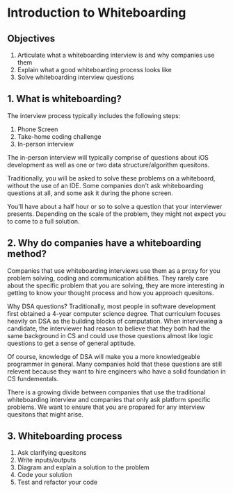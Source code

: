 # Introduction to Whiteboarding

## Objectives

1. Articulate what a whiteboarding interview is and why companies use them
2. Explain what a good whiteboarding process looks like
3. Solve whiteboarding interview questions

## 1. What is whiteboarding?

The interview process typically includes the following steps:

1. Phone Screen
2. Take-home coding challenge
3. In-person interview

The in-person interview will typically comprise of questions about iOS development as well as one or two data structure/algorithm quesitons.

Traditionally, you will be asked to solve these problems on a whiteboard, without the use of an IDE.  Some companies don't ask whiteboarding questions at all, and some ask it during the phone screen.

You'll have about a half hour or so to solve a question that your interviewer presents.  Depending on the scale of the problem, they might not expect you to come to a full solution.

## 2. Why do companies have a whiteboarding method?

Companies that use whiteboarding interviews use them as a proxy for you problem solving, coding and communication abilities.  They rarely care about the specific problem that you are solving, they are more interesting in getting to know your thought process and how you approach quesitons.

Why DSA questions?  Traditionally, most people in software development first obtained a 4-year computer science degree.  That curriculum focuses heavily on DSA as the building blocks of computation.  When interviewing a candidate, the interviewer had reason to believe that they both had the same background in CS and could use those questions almost like logic questions to get a sense of general aptitude.

Of course, knowledge of DSA will make you a more knowledgeable programmer in general.  Many companies hold that these questions are still relevent because they want to hire engineers who have a solid foundation in CS fundementals.

There is a growing divide between companies that use the traditional whiteboarding interview and companies that only ask platform specific problems.  We want to ensure that you are propared for any interview quesitons that might arise.

## 3. Whiteboarding process

1. Ask clarifying quesitons
2. Write inputs/outputs
3. Diagram and explain a solution to the problem
4. Code your solution
5. Test and refactor your code
